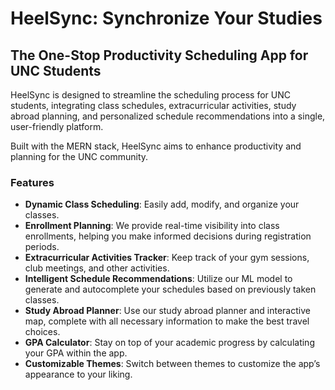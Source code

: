 # HeelSync: Synchronize Your Studies

## The One-Stop Productivity Scheduling App for UNC Students

HeelSync is designed to streamline the scheduling process for UNC students, integrating class schedules, extracurricular activities, study abroad planning, 
and personalized schedule recommendations into a single, user-friendly platform. 

Built with the MERN stack, HeelSync aims to enhance productivity and planning for the UNC community.


### Features
- **Dynamic Class Scheduling**: Easily add, modify, and organize your classes.
- **Enrollment Planning**: We provide real-time visibility into class enrollments, helping you make informed decisions during registration periods.
- **Extracurricular Activities Tracker**: Keep track of your gym sessions, club meetings, and other activities.
- **Intelligent Schedule Recommendations**: Utilize our ML model to generate and autocomplete your schedules based on previously taken classes.
- **Study Abroad Planner**: Use our study abroad planner and interactive map, complete with all necessary information to make the best travel choices.
- **GPA Calculator**: Stay on top of your academic progress by calculating your GPA within the app.
- **Customizable Themes**: Switch between themes to customize the app’s appearance to your liking.
